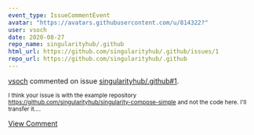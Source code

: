 ```yaml
---
event_type: IssueCommentEvent
avatar: "https://avatars.githubusercontent.com/u/814322?"
user: vsoch
date: 2020-08-27
repo_name: singularityhub/.github
html_url: https://github.com/singularityhub/.github/issues/1
repo_url: https://github.com/singularityhub/.github
---
```


<a href='https://github.com/vsoch' target='_blank'>vsoch</a> commented on issue <a href='https://github.com/singularityhub/.github/issues/1' target='_blank'>singularityhub/.github#1</a>.

<small>I think your issue is with the example repository https://github.com/singularityhub/singularity-compose-simple and not the code here. I'll transfer it....</small>

<a href='https://github.com/singularityhub/.github/issues/1' target='_blank'>View Comment</a>
